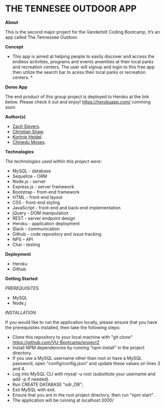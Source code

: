 # THE TENNESEE OUTDOOR APP

**About**

This is the second major project for the Vanderbilt Coding Bootcamp, It’s an app called The Tennessee Outdoor.

**Concept**

 * This app is aimed at helping people to easily discover and access the endless activities, 
   programs and events amenities at their local   parks and recreation centers.
   The user will signup and login to this free app then utilize the search bar to acess their local parks or recreation centers. *

**Demo App**

The end product of this group project is deployed to Heroku at the link below.
Please check it out and enjoy! https://herokuapp.com/ comming soon

**Author(s)**

* [Zach Sievers](https://github.com/zsievers).
* [Christian Shaw](https://github.com/cshaw00048).
* [Kortnie Heidel](https://github.com/KEHeidel).
* [Chinedu Moses](https://github.com/chinedu2moses).

**Technologies**

_The technologies used within this project were:_
*   MySQL - database
*   Sequelize - ORM
*   Node.js - server
*   Express.js - server framework
*   Bootstrap - front-end framework
*   HTML - front-end layout
*   CSS - front-end styling
*   JavaScript - front-end and back-end implementation
*   jQuery - DOM manipulation
*   REST - server endpoint design
*   Heroku - application deployment
*   Slack - communication
*   Github - code repository and issue tracking
*   NPS – API
*   Chai - testing

**Deployment**
*   Heroku
*   Github

**Getting Started**

_PREREQUISITES_
*   MySQL
*   Node.j

_INSTALLATION_

If you would like to run the application locally, please ensure that you have the prerequisites installed, then take the following steps:
*   Clone this repository to your local machine with "git clone" https://github.com/VU-Bootcamp/project2
*   Install NPM dependencies by running "npm install" in the project directory.
*   If you use a MySQL username other than root or have a MySQL password, open "config/config.json" and update these values on lines 3 and 4.
*   Log into MySQL CLI with mysql -u root (substitute your username and add -p <your password> if needed).
*   Run CREATE DATABASE "odr_DB";
*   Exit MySQL with exit.
*   Ensure that you are in the root project directory, then run "npm start".
*   The application will be running at localhost:3000/

